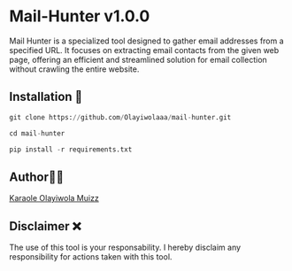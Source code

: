 # Mail-Hunter v1.0.0

Mail Hunter is a specialized tool designed to gather email addresses from a specified URL. It focuses on extracting email contacts from the given web page, offering an efficient and streamlined solution for email collection without crawling the entire website.


## Installation 🧪

```python
git clone https://github.com/Olayiwolaaa/mail-hunter.git

cd mail-hunter

pip install -r requirements.txt

```

## Author✍🏽

[Karaole Olayiwola Muizz](https://github/Olayiwolaaa "Github Profile")

## Disclaimer ❌

The use of this tool is your responsability. I hereby disclaim any responsibility for actions taken with this tool.
